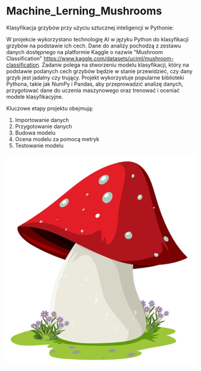 # Machine_Lerning_Mushrooms
Klasyfikacja grzybów przy użyciu sztucznej inteligencji w Pythonie:

W projekcie wykorzystano technologię AI w języku Python do klasyfikacji grzybów na podstawie ich cech. 
Dane do analizy pochodzą z zestawu danych dostępnego na platformie Kaggle o nazwie "Mushroom Classification" https://www.kaggle.com/datasets/uciml/mushroom-classification.
Zadanie polega na stworzeniu modelu klasyfikacji, który na podstawie podanych cech grzybów będzie w stanie przewidzieć, czy dany grzyb jest jadalny czy trujący.
Projekt wykorzystuje popularne biblioteki Pythona, takie jak NumPy i Pandas, aby przeprowadzić analizę danych, przygotować dane do uczenia maszynowego oraz trenować i oceniać modele klasyfikacyjne.

Kluczowe etapy projektu obejmują:
1. Importowanie danych
2. Przygotowanie danych
3. Budowa modelu
4. Ocena modelu za pomocą metryk
5. Testowanie modelu

<img src="msh.PNG">
